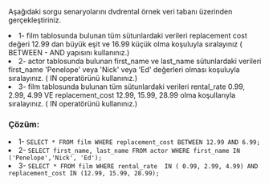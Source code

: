 Aşağıdaki sorgu senaryolarını dvdrental örnek veri tabanı üzerinden gerçekleştiriniz.

<li>
1- film tablosunda bulunan tüm sütunlardaki verileri replacement cost değeri 12.99 dan büyük eşit ve 16.99 küçük olma koşuluyla sıralayınız ( BETWEEN - AND yapısını kullanınız.)
</li>

<li>
2- actor tablosunda bulunan first_name ve last_name sütunlardaki verileri first_name 'Penelope' veya 'Nick' veya 'Ed' değerleri olması koşuluyla sıralayınız. ( IN operatörünü kullanınız.)
</li>

<li>
3- film tablosunda bulunan tüm sütunlardaki verileri rental_rate 0.99, 2.99, 4.99 VE replacement_cost 12.99, 15.99, 28.99 olma koşullarıyla sıralayınız. ( IN operatörünü kullanınız.)
</li>

### Çözüm:

<li>
1- <code>SELECT * FROM film WHERE replacement_cost BETWEEN 12.99 AND 6.99;</code>
</li>
<li>
2- <code>SELECT first_name, last_name FROM actor WHERE first_name IN ('Penelope','Nick', 'Ed');</code> 
</li>
<li>
3- <code>SELECT * FROM film WHERE rental_rate  IN ( 0.99, 2.99, 4.99) AND replacement_cost IN (12.99, 15.99, 28.99);</code>
</li>
